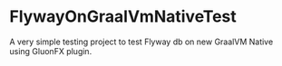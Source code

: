 # FlywayOnGraalVmNativeTest
A very simple testing project to test Flyway db on new GraalVM Native using GluonFX plugin.
